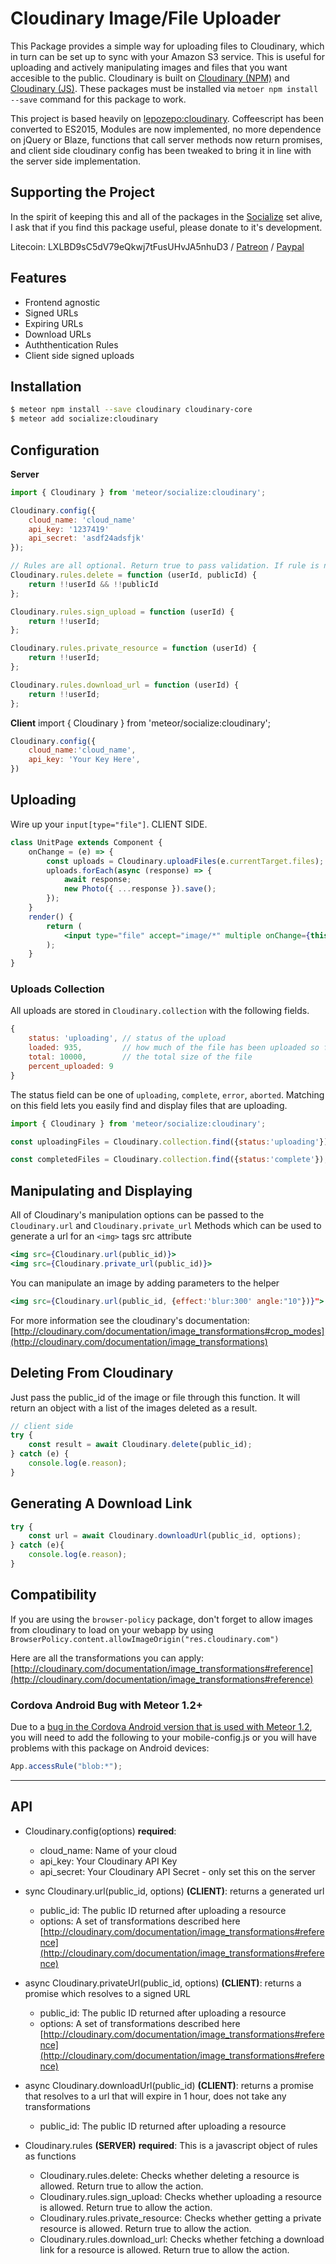 # Cloudinary Image/File Uploader #
This Package provides a simple way for uploading files to Cloudinary, which in turn can be set up to sync with your Amazon S3 service. This is useful for uploading and actively manipulating images and files that you want accesible to the public. Cloudinary is built on [Cloudinary (NPM)](https://github.com/cloudinary/cloudinary_npm) and [Cloudinary (JS)](https://github.com/cloudinary/cloudinary_core). These packages must be installed via `metoer npm install --save` command for this package to work.

This project is based heavily on [lepozepo:cloudinary](https://github.com/Lepozepo/cloudinary/). Coffeescript has been converted to ES2015, Modules are now implemented, no more dependence on jQuery or Blaze, functions that call server methods now return promises, and client side cloudinary config has been tweaked to bring it  in line with the server side implementation.

## Supporting the Project ##
In the spirit of keeping this and all of the packages in the [Socialize](https://atmospherejs.com/socialize) set alive, I ask that if you find this package useful, please donate to it's development.

Litecoin: LXLBD9sC5dV79eQkwj7tFusUHvJA5nhuD3 / [Patreon](https://www.patreon.com/user?u=4866588) / [Paypal](https://www.paypal.me/copleykj)

## Features ##
- Frontend agnostic
- Signed URLs
- Expiring URLs
- Download URLs
- Auththentication Rules
- Client side signed uploads

## Installation ##

``` sh
$ meteor npm install --save cloudinary cloudinary-core
$ meteor add socialize:cloudinary
```

## Configuration ##

**Server**

``` javascript
import { Cloudinary } from 'meteor/socialize:cloudinary';

Cloudinary.config({
	cloud_name: 'cloud_name'
	api_key: '1237419'
	api_secret: 'asdf24adsfjk'
});

// Rules are all optional. Return true to pass validation. If rule is not set validation will always pass.
Cloudinary.rules.delete = function (userId, publicId) {
	return !!userId && !!publicId
};

Cloudinary.rules.sign_upload = function (userId) {
	return !!userId;
};

Cloudinary.rules.private_resource = function (userId) {
	return !!userId;
};

Cloudinary.rules.download_url = function (userId) {
	return !!userId;
};
```

**Client**
import { Cloudinary } from 'meteor/socialize:cloudinary';


```javascript
Cloudinary.config({
	cloud_name:'cloud_name',
	api_key: 'Your Key Here',
})

```

## Uploading ##
Wire up your `input[type="file"]`. CLIENT SIDE.

```jsx
class UnitPage extends Component {
    onChange = (e) => {
		const uploads = Cloudinary.uploadFiles(e.currentTarget.files);
		uploads.forEach(async (response) => {
		    await response;
		    new Photo({ ...response }).save();
		});
    }
    render() {
        return (
        	<input type="file" accept="image/*" multiple onChange={this.onChange} />
        );
    }
}
```

### Uploads Collection ###

All uploads are stored in `Cloudinary.collection` with the following fields.

```js
{
	status: 'uploading', // status of the upload
	loaded: 935,		 // how much of the file has been uploaded so far
	total: 10000,		 // the total size of the file
	percent_uploaded: 9
}
```

The status field can be one of `uploading`, `complete`, `error`, `aborted`. Matching on this field lets you easily find and display files that are uploading.

```js
import { Cloudinary } from 'meteor/socialize:cloudinary';

const uploadingFiles = Cloudinary.collection.find({status:'uploading'});

const completedFiles = Cloudinary.collection.find({status:'complete'});
```


## Manipulating and Displaying ##

All of Cloudinary's manipulation options can be passed to the `Cloudinary.url` and `Cloudinary.private_url` Methods which can be used to generate a url for an `<img>` tags src attribute

```jsx
<img src={Cloudinary.url(public_id)}>
<img src={Cloudinary.private_url(public_id)}>
```

You can manipulate an image by adding parameters to the helper
```jsx
<img src={Cloudinary.url(public_id, {effect:'blur:300' angle:"10"})}">
```

For more information see the cloudinary's documentation:
[http://cloudinary.com/documentation/image_transformations#crop_modes](http://cloudinary.com/documentation/image_transformations)

## Deleting From Cloudinary ##

Just pass the public_id of the image or file through this function. It will return an object with a list of the images deleted as a result.

```javascript
// client side
try {
	const result = await Cloudinary.delete(public_id);
} catch (e) {
	console.log(e.reason);
}
```

## Generating A Download Link ##
```javascript
try {
	const url = await Cloudinary.downloadUrl(public_id, options);
} catch (e){
	console.log(e.reason);
}
```

## Compatibility ##

If you are using the `browser-policy` package, don't forget to allow images from cloudinary to load on your webapp by using `BrowserPolicy.content.allowImageOrigin("res.cloudinary.com")`

Here are all the transformations you can apply:
[http://cloudinary.com/documentation/image_transformations#reference](http://cloudinary.com/documentation/image_transformations#reference)

### Cordova Android Bug with Meteor 1.2+ ###

Due to a [bug in the Cordova Android version that is used with Meteor 1.2](https://issues.apache.org/jira/browse/CB-8608?jql=project%20%3D%20CB%20AND%20text%20~%20%22FileReader%22), you will need to add the following to your mobile-config.js or you will have problems with this package on Android devices:

```js
App.accessRule("blob:*");
```

---

## API ##
- Cloudinary.config(options) __required__:
	- cloud_name: Name of your cloud
	- api_key: Your Cloudinary API Key
	- api_secret: Your Cloudinary API Secret - only set this on the server


- sync Cloudinary.url(public_id, options) **(CLIENT)**: returns a generated url
	- public_id: The public ID returned after uploading a resource
	- options: A set of transformations described here [http://cloudinary.com/documentation/image_transformations#reference](http://cloudinary.com/documentation/image_transformations#reference)


- async Cloudinary.privateUrl(public_id, options) **(CLIENT)**: returns a promise which resolves to a signed URL
	- public_id: The public ID returned after uploading a resource
	- options: A set of transformations described here [http://cloudinary.com/documentation/image_transformations#reference](http://cloudinary.com/documentation/image_transformations#reference)


- async Cloudinary.downloadUrl(public_id) **(CLIENT)**: returns a promise that resolves to a url that will expire in 1 hour, does not take any transformations
	- public_id: The public ID returned after uploading a resource


- Cloudinary.rules **(SERVER)** __required__: This is a javascript object of rules as functions
	- Cloudinary.rules.delete: Checks whether deleting a resource is allowed. Return true to allow the action.
	- Cloudinary.rules.sign_upload: Checks whether uploading a resource is allowed. Return true to allow the action.
	- Cloudinary.rules.private_resource: Checks whether getting a private resource is allowed. Return true to allow the action.
	- Cloudinary.rules.download_url: Checks whether fetching a download link for a resource is allowed. Return true to allow the action.
